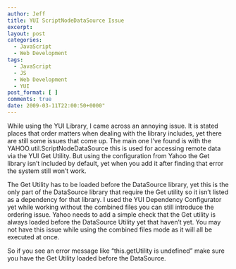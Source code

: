 ```yaml
---
author: Jeff
title: YUI ScriptNodeDataSource Issue
excerpt:
layout: post
categories:
  - JavaScript
  - Web Development
tags:
  - JavaScript
  - JS
  - Web Development
  - YUI
post_format: [ ]
comments: true
date: 2009-03-11T22:00:50+0000"
---
```

While using the YUI Library, I came across an annoying issue. It is stated places that order matters when dealing with the library includes, yet there are still some issues that come up. The main one I’ve found is with the YAHOO.util.ScriptNodeDataSource this is used for accessing remote data via the YUI Get Utility. But using the configuration from Yahoo the Get library isn’t included by default, yet when you add it after finding that error the system still won’t work.

The Get Utility has to be loaded before the DataSource library, yet this is the only part of the DataSource library that require the Get utility so it isn’t listed as a dependency for that library. I used the YUI Dependency Configurator yet while working without the combined files you can still introduce the ordering issue. Yahoo needs to add a simple check that the Get utility is always loaded before the DataSource Utility yet that haven’t yet. You may not have this issue while using the combined files mode as it will all be executed at once.

So if you see an error message like “this.getUtility is undefined” make sure you have the Get Utility loaded before the DataSource.
